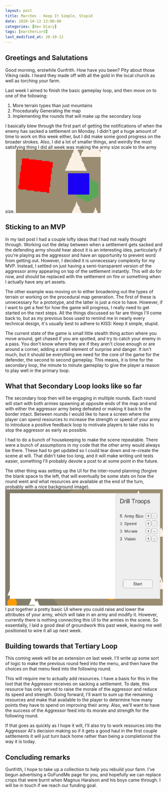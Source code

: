 ```yaml
---
layout: post
title: Marches - Keep It Simple, Stupid
date: 2020-10-12 13:00:00
categories: [Dev Diary]
tags: [marcherLord]
last_modified_at: 20-10-12
---
```


## Greetings and Salutations
Good morning, erstwhile Gunfrith.  How have you been?  Pity about those Viking raids.  I heard they made off with all the gold in the local church as well as torching your farm.  

Last week I aimed to finish the basic gameplay loop, and then move on to one of the following:
1. More terrain types than just mountains
2. Procedurally Generating the map
3. Implementing the rounds that will make up the secondary loop

I basically blew through the first part of getting the notifications of when the enemy has sacked a settlement on Monday.  I didn't get a huge amount of time to work on this week either, but I did make some good progress on the broader strokes.  Also, I did a lot of smaller things, and weirdly the most satisfying thing I did all week was making the army size scale to the army size.
![Big red block, tiny blue block](/assets/DD_Mar_Week3.PNG)

## Sticking to an MVP
In my last post I had a couple lofty ideas that I had not really thought through.  Working out the delay between when a settlement gets sacked and the defending army should hear about it is an interesting idea, particularly if you're playing as the aggressor and have an opportunity to prevent word from getting out.  However, I decided it is unnecessary complexity for my MVP.  Instead, I settled on just having a semi-transparent version of the aggressor army appearing on top of the settlement instantly.  This will do for now, and should be replaced with the settlement on fire or something when I actually have any art assets.

The other example was moving on to either broadening out the types of terrain or working on the procedural map generation.  The first of these is unnecessary for a prototype, and the latter is just a nice to have.  However, if I want to get a feel for how the game will progress, I really need to get started on the next steps.  All the things discussed so far are things I'll come back to, but as my previous boss used to remind me in nearly every technical design, it's usually best to adhere to KISS: Keep it simple, stupid.

The current state of the game is small little stealth thing action where you move around, get chased if you are spotted, and try to catch your enemy in a pass.  You don't know where they are if they aren't close enough or are around a corner, adding a small element of surprise and danger.  It isn't much, but it should be everything we need for the core of the game for the defender, the second to second gameplay.  This means, it is time for the secondary loop, the minute to minute gameplay to give the player a reason to play well in the primary loop.

## What that Secondary Loop looks like so far
The secondary loop then will be engaging in multiple rounds.  Each round will start with both armies spawning at opposite ends of the map and end with either the aggressor army being defeated or making it back to the border intact.  Between rounds I would like to have a screen where the player can spend resources to increase the strength or speed of your army to introduce a positive feedback loop to motivate players to take risks to stop the aggressor as early as possible.

I had to do a bunch of housekeeping to make the scene repeatable.  There were a bunch of assumptions in my code that the other army would always be there.  These had to get updated so I could tear down and re-create the scene at will.  That didn't take too long, and it will make writing unit tests easier, something I'll probably devote a post to at some point in the future.

The other thing was setting up the UI for the inter-round planning (forgive the blank space to the left, that will eventually be some stats on how the round went and what resources are available at the end of the turn, probably with a nice background image).
![Big red block, tiny blue block](/assets/DD_Mar_Week3b.PNG)
I put together a pretty basic UI where you could raise and lower the attributes of your army, which will take in an army and modify it.  However, currently there is nothing connecting this UI to the armies in the scene.  So essentially, I laid a good deal of groundwork this past week, leaving me well positioned to wire it all up next week.


## Building towards that Tertiary Loop
This coming week will be an extension on last week.  I'll write up some sort of logic to make the previous round feed into the menu, and then have the choices on that menu feed into the following round.

This will require me to actually add resources.  I have a basis for this in the loot that the Aggressor receives on sacking a settlement.  To date, this resource has only served to raise the morale of the aggressor and reduce its speed and strength.  Going forward, I'll want to sum up the remaining resources and make that available to the player to determine how many points they have to spend on improving their army.  Also, we'll want to have the success of the Aggressor feed into its morale and strength for the following round.

If that goes as quickly as I hope it will, I'll also try to work resources into the Aggressor AI's decision making so if it gets a good haul in the first couple settlements it will just turn back home rather than being a completionist the way it is today.

## Concluding remarks
Gunfrith, I hope to take up a collection to help you rebuild your farm.  I've begun advertising a GoFundMe page for you, and hopefully we can replace crops that were burnt when Magnus Haralson and his boys came through.  I will be in touch if we reach our funding goal.
